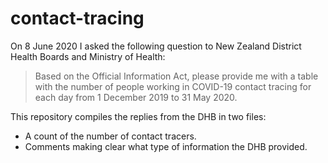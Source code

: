 # contact-tracing

On 8 June 2020 I asked the following question to New Zealand District Health Boards and Ministry of Health:

> Based on the Official Information Act, please provide me with a table with the number of people working in COVID-19 contact tracing for each day from 1 December 2019 to 31 May 2020.

This repository compiles the replies from the DHB in two files:

* A count of the number of contact tracers.
* Comments making clear what type of information the DHB provided.
